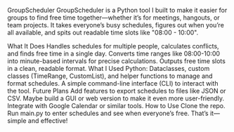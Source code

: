 GroupScheduler
GroupScheduler is a Python tool I built to make it easier for groups to find free time together—whether it’s for meetings, hangouts, or team projects. It takes everyone’s busy schedules, figures out when you’re all available, and spits out readable time slots like "08:00 - 10:00".

What It Does
Handles schedules for multiple people, calculates conflicts, and finds free time in a single day.
Converts time ranges like 08:00-10:00 into minute-based intervals for precise calculations.
Outputs free time slots in a clean, readable format.
What I Used
Python: Dataclasses, custom classes (TimeRange, CustomList), and helper functions to manage and format schedules.
A simple command-line interface (CLI) to interact with the tool.
Future Plans
Add features to export schedules to files like JSON or CSV.
Maybe build a GUI or web version to make it even more user-friendly.
Integrate with Google Calendar or similar tools.
How to Use
Clone the repo.
Run main.py to enter schedules and see when everyone’s free.
That’s it—simple and effective!
